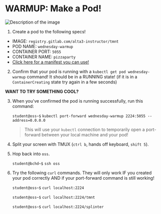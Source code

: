 # WARMUP: Make a Pod!

<img src="https://miro.medium.com/v2/resize:fit:800/0*0tk3EgSA2cJI3oPg.jpg" alt="Description of the image">

1. Create a pod to the following specs!

  - IMAGE: `registry.gitlab.com/alta3-instructor/tmnt`
  - POD NAME: `wednesday-warmup`
  - CONTAINER PORT: `5055`
  - CONTAINER NAME: `pizzaparty`
  - [Click here for a manifest you can use!](https://kubernetes.io/docs/concepts/workloads/pods/#using-pods)
  
2. Confirm that your pod is running with a `kubectl get pod wednesday-warmup` command! It should be in a RUNNING state! (if it is in a `ContainerCreating` state try again in a few seconds)

**WANT TO TRY SOMETHING COOL?**

3. When you've confirmed the pod is running successfully, run this command:

    `student@oss~$` `kubectl port-forward wednesday-warmup 2224:5055 --address=0.0.0.0`

    > This will use your `kubectl` connection to temporarily open a port-forward between your local machine and your pod!
  
5. Split your screen with TMUX (`ctrl b`, hands off keyboard, `shift 5`).

6. Hop back into `oss`.

    `student@bchd~$` `ssh oss`

7. Try the following `curl` commands. They will only work IF you created your pod correctly AND if your port-forward command is still working!

    `student@oss~$` `curl localhost:2224`
    
    `student@oss~$` `curl localhost:2224/tmnt`
    
    `student@oss~$` `curl localhost:2224/splinter`
